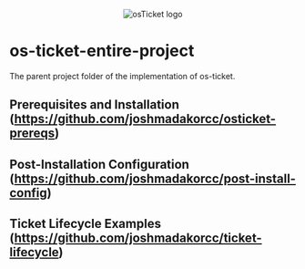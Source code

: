 <p align="center">
<img src="https://i.imgur.com/Clzj7Xs.png" alt="osTicket logo"/>
</p>

# os-ticket-entire-project
The parent project folder of the implementation of os-ticket. 

## Prerequisites and Installation (https://github.com/joshmadakorcc/osticket-prereqs)
## Post-Installation Configuration (https://github.com/joshmadakorcc/post-install-config)
## Ticket Lifecycle Examples (https://github.com/joshmadakorcc/ticket-lifecycle)

  
